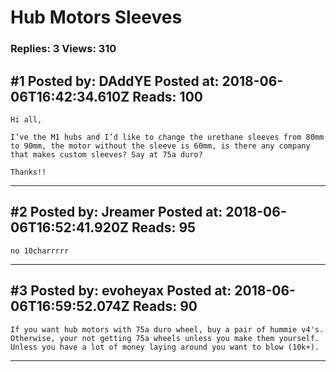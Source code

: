 # Hub Motors Sleeves

### Replies: 3 Views: 310

## \#1 Posted by: DAddYE Posted at: 2018-06-06T16:42:34.610Z Reads: 100

```
Hi all,

I’ve the M1 hubs and I’d like to change the urethane sleeves from 80mm to 90mm, the motor without the sleeve is 60mm, is there any company that makes custom sleeves? Say at 75a duro? 

Thanks!!
```

---
## \#2 Posted by: Jreamer Posted at: 2018-06-06T16:52:41.920Z Reads: 95

```
no 10charrrrr
```

---
## \#3 Posted by: evoheyax Posted at: 2018-06-06T16:59:52.074Z Reads: 90

```
If you want hub motors with 75a duro wheel, buy a pair of hummie v4's. Otherwise, your not getting 75a wheels unless you make them yourself. Unless you have a lot of money laying around you want to blow (10k+).
```

---
